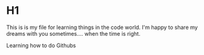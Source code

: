 # H1

This is is my file for learning things in the code world. I'm happy to share my dreams with you sometimes.... when the time is right.

Learning how to do Githubs